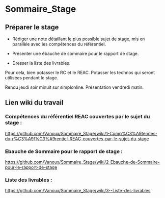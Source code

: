 # Sommaire_Stage

## Préparer le stage

- Rédiger une note détaillant le plus possible sujet de stage, mis en parallèle avec les compétences du référentiel.

- Présenter une ébauche de sommaire pour le rapport de stage.

- Dresser la liste des livrables.

Pour cela, bien potasser le RC et le REAC. Potasser les technos qui seront utilisées pendant le stage.


Rendu jeudi soir minuit sur simplonline.
Présentation vendredi matin.

## Lien wiki du travail

### Compétences du référentiel REAC couvertes par le sujet du stage :
https://github.com/Vanoux/Sommaire_Stage/wiki/1-Comp%C3%A9tences-du-r%C3%A9f%C3%A9rentiel-REAC-couvertes-par-le-sujet-du-stage

### Ebauche de Sommaire pour le rapport de stage : 
https://github.com/Vanoux/Sommaire_Stage/wiki/2-Ebauche-de-Sommaire-pour-le-rapport-de-stage

###  Liste des livrables : 
https://github.com/Vanoux/Sommaire_Stage/wiki/3--Liste-des-livrables

